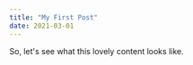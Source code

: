 ```yaml
---
title: "My First Post"
date: 2021-03-01
---
```


So, let's see what this lovely content looks like.
